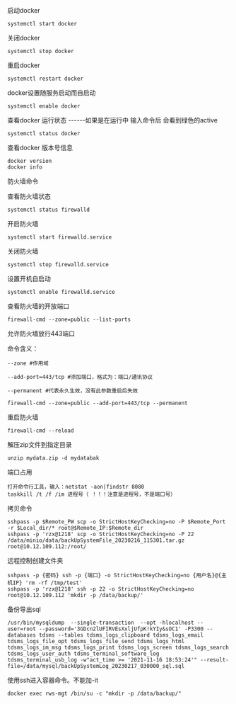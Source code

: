 启动docker
```
systemctl start docker
```

关闭docker
```
systemctl stop docker
```

重启docker
```
systemctl restart docker
```

docker设置随服务启动而自启动
```
systemctl enable docker
```

查看docker 运行状态
------如果是在运行中 输入命令后 会看到绿色的active
```
systemctl status docker
```

查看docker 版本号信息
```
docker version
docker info
```

防火墙命令

查看防火墙状态
```
systemctl status firewalld
```

开启防火墙
```
systemctl start firewalld.service
```

关闭防火墙
```
systemctl stop firewalld.service
```

设置开机自启动
```
systemctl enable firewalld.service
```

查看防火墙的开放端口
```
firewall-cmd --zone=public --list-ports
```
允许防火墙放行443端口

命令含义：
```
--zone #作用域

--add-port=443/tcp #添加端口，格式为：端口/通讯协议

--permanent #代表永久生效，没有此参数重启后失效

firewall-cmd --zone=public --add-port=443/tcp --permanent
```

重启防火墙
```
firewall-cmd --reload
```

解压zip文件到指定目录
```
unzip mydata.zip -d mydatabak
```
端口占用
```
打开命令行工具，输入：netstat -aon|findstr 8080
taskkill /t /f /im 进程号（ ！！！注意是进程号，不是端口号）
```

拷贝命令
```
sshpass -p $Remote_PW scp -o StrictHostKeyChecking=no -P $Remote_Port -r $Local_dir/* root@$Remote_IP:$Remote_dir
sshpass -p 'rzx@1218' scp -o StrictHostKeyChecking=no -P 22 /data/minio/data/backUpSystemFile_20230216_115301.tar.gz root@10.12.109.112:/root/
```

远程控制创建文件夹
```
sshpass -p {密码} ssh -p {端口} -o StrictHostKeyChecking=no {用户名}@{主机IP} 'rm -rf /tmp/test'
sshpass -p 'rzx@1218' ssh -p 22 -o StrictHostKeyChecking=no root@10.12.109.112 'mkdir -p /data/backup/' 
```
备份导出sql
```
/usr/bin/mysqldump  --single-transaction  --opt -hlocalhost --user=root --password='3GDcn2lUFIRVEsXxljUfpK!kYIy&sOC1' -P3300 --databases tdsms --tables tdsms_logs_clipboard tdsms_logs_email tdsms_logs_file_opt tdsms_logs_file_send tdsms_logs_html tdsms_logs_im_msg tdsms_logs_print tdsms_logs_screen tdsms_logs_search tdsms_logs_user_auth tdsms_terminal_software_log tdsms_terminal_usb_log -w"act_time >= '2021-11-16 18:53:24'" --result-file=/data/mysql/backUpSystemLog_20230217_030000_sql.sql
```

使用ssh进入容器命令。不能加-it
```
docker exec rws-mgt /bin/su -c "mkdir -p /data/backup/"
```